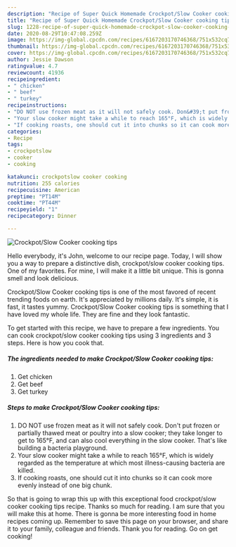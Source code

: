 ```yaml
---
description: "Recipe of Super Quick Homemade Crockpot/Slow Cooker cooking tips"
title: "Recipe of Super Quick Homemade Crockpot/Slow Cooker cooking tips"
slug: 1228-recipe-of-super-quick-homemade-crockpot-slow-cooker-cooking-tips
date: 2020-08-29T10:47:08.259Z
image: https://img-global.cpcdn.com/recipes/6167203170746368/751x532cq70/crockpotslow-cooker-cooking-tips-recipe-main-photo.jpg
thumbnail: https://img-global.cpcdn.com/recipes/6167203170746368/751x532cq70/crockpotslow-cooker-cooking-tips-recipe-main-photo.jpg
cover: https://img-global.cpcdn.com/recipes/6167203170746368/751x532cq70/crockpotslow-cooker-cooking-tips-recipe-main-photo.jpg
author: Jessie Dawson
ratingvalue: 4.7
reviewcount: 41936
recipeingredient:
- " chicken"
- " beef"
- " turkey"
recipeinstructions:
- "DO NOT use frozen meat as it will not safely cook. Don&#39;t put frozen or partially thawed meat or poultry into a slow cooker; they take longer to get to 165°F, and can also cool everything in the slow cooker. That&#39;s like building a bacteria playground."
- "Your slow cooker might take a while to reach 165°F, which is widely regarded as the temperature at which most illness-causing bacteria are killed."
- "If cooking roasts, one should cut it into chunks so it can cook more evenly instead of one big chunk."
categories:
- Recipe
tags:
- crockpotslow
- cooker
- cooking

katakunci: crockpotslow cooker cooking 
nutrition: 255 calories
recipecuisine: American
preptime: "PT14M"
cooktime: "PT44M"
recipeyield: "1"
recipecategory: Dinner

---
```



![Crockpot/Slow Cooker cooking tips](https://img-global.cpcdn.com/recipes/6167203170746368/751x532cq70/crockpotslow-cooker-cooking-tips-recipe-main-photo.jpg)

Hello everybody, it's John, welcome to our recipe page. Today, I will show you a way to prepare a distinctive dish, crockpot/slow cooker cooking tips. One of my favorites. For mine, I will make it a little bit unique. This is gonna smell and look delicious.

Crockpot/Slow Cooker cooking tips is one of the most favored of recent trending foods on earth. It's appreciated by millions daily. It's simple, it is fast, it tastes yummy. Crockpot/Slow Cooker cooking tips is something that I have loved my whole life. They are fine and they look fantastic.




To get started with this recipe, we have to prepare a few ingredients. You can cook crockpot/slow cooker cooking tips using 3 ingredients and 3 steps. Here is how you cook that.

<!--inarticleads1-->

##### The ingredients needed to make Crockpot/Slow Cooker cooking tips:

1. Get  chicken
1. Get  beef
1. Get  turkey




<!--inarticleads2-->

##### Steps to make Crockpot/Slow Cooker cooking tips:

1. DO NOT use frozen meat as it will not safely cook. Don&#39;t put frozen or partially thawed meat or poultry into a slow cooker; they take longer to get to 165°F, and can also cool everything in the slow cooker. That&#39;s like building a bacteria playground.
1. Your slow cooker might take a while to reach 165°F, which is widely regarded as the temperature at which most illness-causing bacteria are killed.
1. If cooking roasts, one should cut it into chunks so it can cook more evenly instead of one big chunk.




So that is going to wrap this up with this exceptional food crockpot/slow cooker cooking tips recipe. Thanks so much for reading. I am sure that you will make this at home. There is gonna be more interesting food in home recipes coming up. Remember to save this page on your browser, and share it to your family, colleague and friends. Thank you for reading. Go on get cooking!
